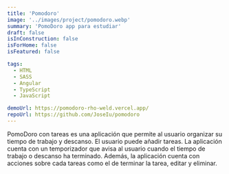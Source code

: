 ```yaml
---
title: 'Pomodoro'
image: '../images/project/pomodoro.webp'
summary: 'PomoDoro app para estudiar'
draft: false
isInConstruction: false
isForHome: false
isFeatured: false

tags:
  - HTML
  - SASS
  - Angular
  - TypeScript
  - JavaScript

demoUrl: https://pomodoro-rho-weld.vercel.app/
repoUrl: https://github.com/JoseIu/pomodoro
---
```


PomoDoro con tareas es una aplicación que permite al usuario organizar su tiempo de trabajo y descanso. El usuario puede añadir tareas. La aplicación cuenta con un temporizador que avisa al usuario cuando el tiempo de trabajo o descanso ha terminado. Además, la aplicación cuenta con acciones sobre cada tareas como el de terminar la tarea, editar y eliminar.
